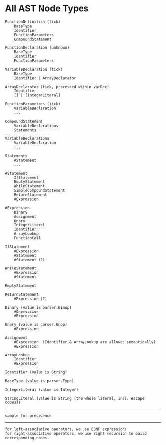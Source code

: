 All AST Node Types
==================

    FunctionDefinition (tick)
        BaseType
        Identifier
        FunctionParameters
        CompoundStatement

    FunctionDeclaration (unknown)
        BaseType
        Identifier
        FunctionParameters

    VariableDeclaration (tick)
        BaseType
        Identifier | ArrayDeclarator

    ArrayDeclarator (tick, processed within varDec)
        Identifier
        [] | [IntegerLiteral]

    FunctionParameters (tick)
        VariableDeclaration
        ...

    CompoundStatement
        VariableDeclarations
        Statements

    VariableDeclarations
        VariableDeclaration
        ...

    Statements
        #Statement
        ...

    #Statement
        IfStatement
        EmptyStatement
        WhileStatement
        SimpleCompoundStatement
        ReturnStatement
        #Expression

    #Expression
        Binary
        Assignment
        Unary
        IntegerLiteral
        Identifier
        ArrayLookup
        FunctionCall

    IfStatement
        #Expression
        #Statement
        #Statement (?)

    WhileStatement
        #Expression
        #Statement

    EmptyStatement

    ReturnStatement
        #Expression (?)

    Binary (value is parser.Binop)
        #Expression
        #Expression

    Unary (value is parser.Unop)
        #Expression

    Assignment
        #Expression  (Identifier & ArrayLookup are allowed semantically)
        #Expression

    ArrayLookup
        Identifier
        #Expression

    Identifier (value is String)

    BaseType (value is parser.Type)

    IntegerLiteral (value is Integer)

    StringLiteral (value is String (the whole literal, incl. escape codes))

--------
    sample for precedence

----------
    for left-associative operators, we use EBNF expressions
    for right-associative operators, we use right recursion to build corresponding nodes.


